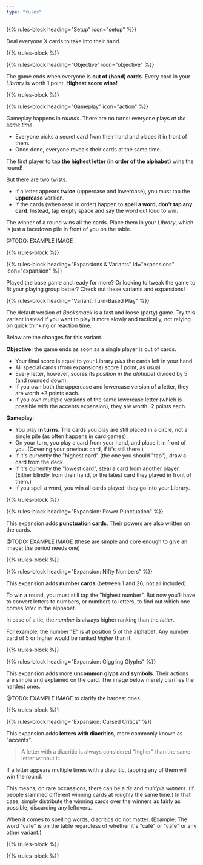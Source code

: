 ```yaml
---
type: "rules"
---
```


{{% rules-block heading="Setup" icon="setup" %}}

Deal everyone X cards to take into their hand.

{{% /rules-block %}}

{{% rules-block heading="Objective" icon="objective" %}}

The game ends when everyone is **out of (hand) cards**. Every card in your _Library_ is worth 1 point. **Highest score wins!**

{{% /rules-block %}}

{{% rules-block heading="Gameplay" icon="action" %}}

Gameplay happens in _rounds_. There are no turns: everyone plays _at the same time_.

* Everyone picks a secret card from their hand and places it in front of them.
* Once done, everyone reveals their cards at the same time.

The first player to **tap the highest letter (in order of the alphabet)** wins the round!

But there are two twists.

* If a letter appears **twice** (uppercase and lowercase), you must tap the **uppercase** version.
* If the cards (when read in order) happen to **spell a word, don't tap any card**. Instead, tap empty space and say the word out loud to win.

The winner of a round wins all the cards. Place them in your _Library_, which is just a facedown pile in front of you on the table.

@TODO: EXAMPLE IMAGE

{{% /rules-block %}}

{{% rules-block heading="Expansions & Variants" id="expansions" icon="expansion" %}}

Played the base game and ready for more? Or looking to tweak the game to fit your playing group better? Check out these variants and expansions!

{{% rules-block heading="Variant: Turn-Based Play" %}}

The default version of _Booksmack_ is a fast and loose (party) game. Try this variant instead if you want to play it more slowly and tactically, not relying on quick thinking or reaction time.

Below are the changes for this variant.

**Objective**: the game ends as soon as a single player is out of cards. 

* Your final score is equal to your Library _plus_ the cards left in your hand.
* All special cards (from expansions) score 1 point, as usual.
* Every letter, however, scores its _position in the alphabet_ divided by 5 (and rounded down).
* If you own both the uppercase and lowercase version of a letter, they are worth +2 points each.
* If you own multiple versions of the same lowercase letter (which is possible with the accents expansion), they are worth -2 points each.

**Gameplay**:

* You play **in turns**. The cards you play are still placed in a circle, not a single pile (as often happens in card games).
* On your turn, you play a card from your hand, and place it in front of you. (Covering your previous card, if it's still there.)
* If it's currently the "highest card" (the one you should "tap"), draw a card from the deck.
* If it's currently the "lowest card", steal a card from another player. (Either blindly from their hand, or the latest card they played in front of them.)
* If you spell a word, you win all cards played: they go into your Library.

{{% /rules-block %}}

{{% rules-block heading="Expansion: Power Punctuation" %}}

This expansion adds **punctuation cards**. Their powers are also written on the cards.

@TODO: EXAMPLE IMAGE (these are simple and core enough to give an image; the period needs one)

{{% /rules-block %}}

{{% rules-block heading="Expansion: Nifty Numbers" %}}

This expansion adds **number cards** (between 1 and 26; not all included).

To win a round, you must still tap the "highest number". But now you'll have to convert letters to numbers, or numbers to letters, to find out which one comes _later_ in the alphabet.

In case of a tie, the _number_ is always higher ranking than the _letter_.

For example, the number "E" is at position 5 of the alphabet. Any number card of 5 or higher would be ranked _higher_ than it.

{{% /rules-block %}}

{{% rules-block heading="Expansion: Giggling Glyphs" %}}

This expansion adds more **uncommon glyps and symbols**. Their actions are simple and explained on the card. The image below merely clarifies the hardest ones.

@TODO: EXAMPLE IMAGE to clarify the hardest ones.

{{% /rules-block %}}

{{% rules-block heading="Expansion: Cursed Critics" %}}

This expansion adds **letters with diacritics**, more commonly known as "accents".

> A letter with a diacritic is always considered "higher" than the same letter without it.

If a letter appears multiple times with a diacritic, tapping any of them will win the round. 

This means, on rare occassions, there can be a _tie_ and _multiple winners_. (If people slammed different winning cards at roughly the same time.) In that case, simply distribute the winning cards over the winners as fairly as possible, discarding any leftovers.

When it comes to spelling words, diacritics do not matter. (Example: The word "cafe" is on the table regardless of whether it's "café" or "câfe" or any other variant.)

{{% /rules-block %}}

{{% /rules-block %}}

